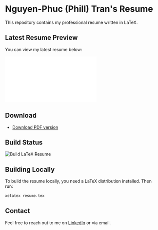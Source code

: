 # Nguyen-Phuc (Phill) Tran's Resume

This repository contains my professional resume written in LaTeX.

## Latest Resume Preview

You can view my latest resume below:

![Latest Resume](resume_NguyenPhucTran.pdf)

## Download

- [Download PDF version](https://github.com/nerostamas/resume/releases/latest/download/resume_NguyenPhucTran.pdf)

## Build Status

![Build LaTeX Resume](https://github.com/nerostamas/resume/actions/workflows/build-latex.yml/badge.svg)

## Building Locally

To build the resume locally, you need a LaTeX distribution installed. Then run:

```bash
xelatex resume.tex
```

## Contact

Feel free to reach out to me on [LinkedIn](https://linkedin.com/in/phuc-tran-mtl) or via email.